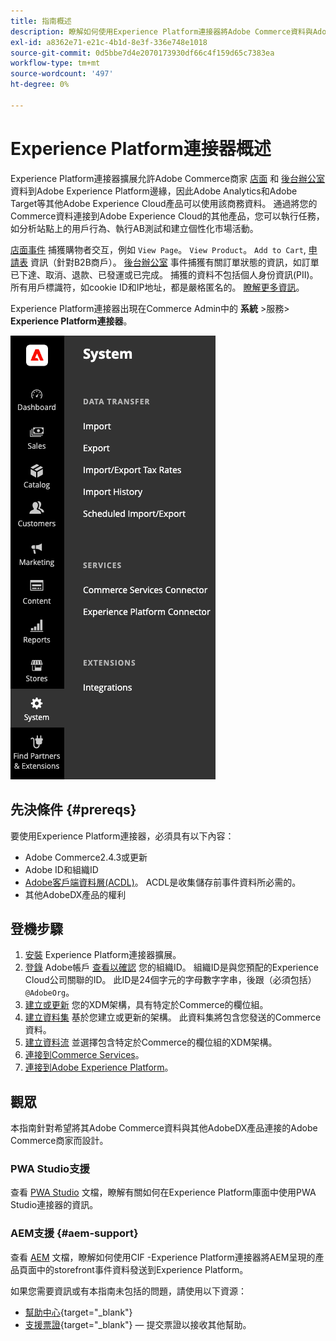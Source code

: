 ```yaml
---
title: 指南概述
description: 瞭解如何使用Experience Platform連接器將Adobe Commerce資料與Adobe Experience Platform整合。
exl-id: a8362e71-e21c-4b1d-8e3f-336e748e1018
source-git-commit: 0d5bbe7d4e2070173930df66c4f159d65c7383ea
workflow-type: tm+mt
source-wordcount: '497'
ht-degree: 0%

---
```


# Experience Platform連接器概述

Experience Platform連接器擴展允許Adobe Commerce商家 [店面](events.md#storefront-events) 和 [後台辦公室](events.md#back-office-events) 資料到Adobe Experience Platform邊緣，因此Adobe Analytics和Adobe Target等其他Adobe Experience Cloud產品可以使用該商務資料。 通過將您的Commerce資料連接到Adobe Experience Cloud的其他產品，您可以執行任務，如分析站點上的用戶行為、執行AB測試和建立個性化市場活動。

[店面事件](events.md#storefront-events) 捕獲購物者交互，例如 `View Page`。 `View Product`。 `Add to Cart`, [申請表](events.md#b2b-events) 資訊（針對B2B商戶）。 [後台辦公室](events.md#back-office-events) 事件捕獲有關訂單狀態的資訊，如訂單已下達、取消、退款、已發運或已完成。 捕獲的資料不包括個人身份資訊(PII)。 所有用戶標識符，如cookie ID和IP地址，都是嚴格匿名的。 [瞭解更多資訊](https://www.adobe.com/privacy/experience-cloud.html)。

Experience Platform連接器出現在Commerce Admin中的 **系統** >服務> **Experience Platform連接器**。

![Experience Platform連接器擴展管理視圖](assets/epc-adminui.png)

## 先決條件 {#prereqs}

要使用Experience Platform連接器，必須具有以下內容：

- Adobe Commerce2.4.3或更新
- Adobe ID和組織ID
- [Adobe客戶端資料層(ACDL)](https://experienceleague.adobe.com/docs/experience-platform/tags/extensions/client/client-data-layer/overview.html)。 ACDL是收集儲存前事件資料所必需的。
- 其他AdobeDX產品的權利

## 登機步驟

1. [安裝](install.md) Experience Platform連接器擴展。
1. [登錄](https://helpx.adobe.com/manage-account/using/access-adobe-id-account.html) Adobe帳戶 [查看以確認](https://experienceleague.adobe.com/docs/core-services/interface/administration/organizations.html#concept_EA8AEE5B02CF46ACBDAD6A8508646255) 您的組織ID。 組織ID是與您預配的Experience Cloud公司關聯的ID。 此ID是24個字元的字母數字字串，後跟（必須包括） `@AdobeOrg`。
1. [建立或更新](update-xdm.md) 您的XDM架構，具有特定於Commerce的欄位組。
1. [建立資料集](https://experienceleague.adobe.com/docs/platform-learn/implement-mobile-sdk/experience-cloud/platform.html#create-a-dataset) 基於您建立或更新的架構。 此資料集將包含您發送的Commerce資料。
1. [建立資料流](https://experienceleague.adobe.com/docs/experience-platform/edge/datastreams/overview.html) 並選擇包含特定於Commerce的欄位組的XDM架構。
1. [連接到Commerce Services](../landing/saas.md)。
1. [連接到Adobe Experience Platform](connect-data.md)。

## 觀眾

本指南針對希望將其Adobe Commerce資料與其他AdobeDX產品連接的Adobe Commerce商家而設計。

### PWA Studio支援

查看 [PWA Studio](https://developer.adobe.com/commerce/pwa-studio/integrations/adobe-commerce/aep/) 文檔，瞭解有關如何在Experience Platform庫面中使用PWA Studio連接器的資訊。

### AEM支援 {#aem-support}

查看 [AEM](https://experienceleague.adobe.com/docs/experience-manager-cloud-service/content/content-and-commerce/integrations/aep.html) 文檔，瞭解如何使用CIF -Experience Platform連接器將AEM呈現的產品頁面中的storefront事件資料發送到Experience Platform。

如果您需要資訊或有本指南未包括的問題，請使用以下資源：

- [幫助中心](https://experienceleague.adobe.com/docs/commerce-knowledge-base/kb/overview.html){target="_blank"}
- [支援票證](https://experienceleague.adobe.com/docs/commerce-knowledge-base/kb/help-center-guide/magento-help-center-user-guide.html#submit-ticket){target="_blank"} — 提交票證以接收其他幫助。
